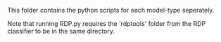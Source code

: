 This folder contains the python scripts for each model-type seperately.

Note that running RDP.py requires the 'rdptools' folder from the RDP classifier to be in the same directory.
